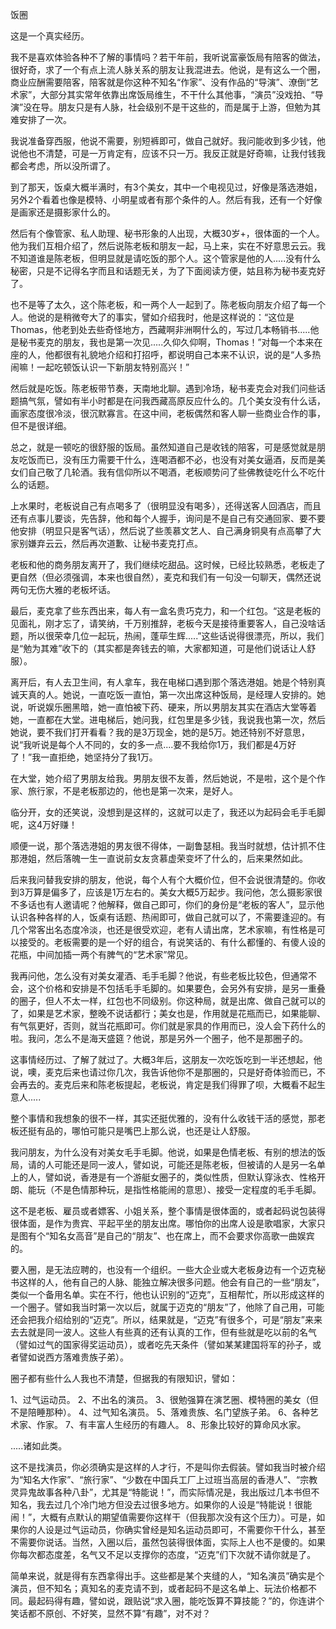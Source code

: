 饭圈

这是一个真实经历。

我不是喜欢体验各种不了解的事情吗？若干年前，我听说富豪饭局有陪客的做法，很好奇，求了一个有点上流人脉关系的朋友让我混进去。他说，是有这么一个圈，商业应酬需要陪客，陪客就是你这种不知名“作家”、没有作品的“导演”、潦倒“艺术家”，大部分其实常年依靠出席饭局维生，不干什么其他事，“演员”没戏拍、“导演”没在导。朋友只是有人脉，社会级别不是干这些的，而是属于上游，但勉为其难安排了一次。

我说准备穿西服，他说不需要，别短裤即可，做自己就好。我问能收到多少钱，他说他也不清楚，可是一万肯定有，应该不只一万。我反正就是好奇嘛，让我付钱我都会考虑，所以没所谓了。

到了那天，饭桌大概半满时，有3个美女，其中一个电视见过，好像是落选港姐，另外2个看着也像是模特、小明星或者有那个条件的人。然后有我，还有一个好像是画家还是摄影家什么的。

然后有个像管家、私人助理、秘书形象的人出现，大概30岁+，很体面的一个人。他为我们互相介绍了，然后说陈老板和朋友一起，马上来，实在不好意思云云。我不知道谁是陈老板，但明显就是请吃饭的那个人。这个管家是他的人.....没有什么秘密，只是不记得名字而且和话题无关，为了下面阅读方便，姑且称为秘书麦克好了。

也不是等了太久，这个陈老板，和一两个人一起到了。陈老板向朋友介绍了每一个人。他说的是稍微夸大了的事实，譬如介绍我时，他是这样说的：“这位是Thomas，他老到处去些奇怪地方，西藏啊非洲啊什么的，写过几本畅销书.....他是秘书麦克的朋友，我也是第一次见.....久仰久仰啊，Thomas！”对每一个本来在座的人，他都很有礼貌地介绍和打招呼，都说明自己本来不认识，说的是“人多热闹嘛！一起吃顿饭认识一下新朋友特别高兴！”

然后就是吃饭。陈老板带节奏，天南地北聊。遇到冷场，秘书麦克会对我们问些话题搞气氛，譬如有半小时都是在问我西藏高原反应什么的。几个美女没有什么话，画家态度很冷淡，很沉默寡言。在这中间，老板偶然和客人聊一些商业合作的事，但不是很详细。

总之，就是一顿吃的很舒服的饭局。虽然知道自己是收钱的陪客，可是感觉就是朋友吃饭而已，没有压力需要干什么，连喝酒都不必，也没有对美女逼酒，反而是美女们自己敬了几轮酒。我有信仰所以不喝酒，老板顺势问了些佛教徒吃什么不吃什么的话题。

上水果时，老板说自己有点喝多了（很明显没有喝多），还得送客人回酒店，而且还有点事儿要谈，先告辞，他和每个人握手，询问是不是自己有交通回家、要不要他安排（明显只是客气话），然后说了些羡慕文艺人、自己满身铜臭有点高攀了大家别嫌弃云云，然后再次道歉、让秘书麦克打点。

老板和他的商务朋友离开了，我们继续吃甜品。这时候，已经比较熟悉，老板走了更自然（但必须强调，本来也很自然），麦克和我们有一句没一句聊天，偶然还说两句无伤大雅的老板坏话。

最后，麦克拿了些东西出来，每人有一盒名贵巧克力，和一个红包。“这是老板的见面礼，刚才忘了，请笑纳，千万别推辞，老板今天是接待重要客人，自己没啥话题，所以很荣幸几位一起玩，热闹，蓬荜生辉.....”这些话说得很漂亮，所以，我们是“勉为其难”收下的（其实都是奔钱去的嘛，大家都知道，可是他们说话让人舒服）。

离开后，有人去卫生间，有人拿车，我在电梯口遇到那个落选港姐。她是个特别真诚天真的人。她说，一直吃饭一直怕，第一次出席这种饭局，是经理人安排的。她说，听说娱乐圈黑暗，她一直怕被下药、硬来，所以男朋友其实在酒店大堂等着她，一直都在大堂。进电梯后，她问我，红包里是多少钱，我说我也第一次，然后她说，要不我们打开看看？我的是3万现金，她的是5万。她还特别不好意思，说“我听说是每个人不同的，女的多一点....要不我给你1万，我们都是4万好了！”我一直拒绝，她坚持分了我1万。

在大堂，她介绍了男朋友给我。男朋友很不友善，然后她说，不是啦，这个是个作家、旅行家，不是老板那边的，他也是第一次来，是好人。

临分开，女的还笑说，没想到是这样的，这就可以走了，我还以为起码会毛手毛脚呢，这4万好赚！

顺便一说，那个落选港姐的男友很不得体，一副鲁瑟相。我当时就想，估计抓不住那港姐，然后落魄一生一直说前女友贪慕虚荣变坏了什么的，后来果然如此。

后来我问替我安排的朋友，他说，每个人有个大概价位，但不会说很清楚的。你收到3万算是偏多了，应该是1万左右的。美女大概5万起步。我问他，怎么摄影家很不多话也有人邀请呢？他解释，做自己即可，你们的身份是“老板的客人”，显示他认识各种各样的人，饭桌有话题、热闹即可，做自己就可以了，不需要逢迎的。有几个常客出名态度冷淡，也还是很受欢迎，老有人请出席，艺术家嘛，有性格是可以接受的。老板需要的是一个好的组合，有说笑话的、有什么都懂的、有傻人设的花瓶，中间加插一两个有脾气的“艺术家”常见。

我再问他，怎么没有对美女灌酒、毛手毛脚？他说，有些老板比较色，但通常不会，这个价格和安排是不包括毛手毛脚的。如果要色，会另外有安排，是另一重叠的圈子，但人不太一样，红包也不同级别。你这种局，就是出席、做自己就可以的了，如果是艺术家，整晚不说话都行；美女也是，作用就是花瓶而已，如果能聊、有气氛更好，否则，就当花瓶即可。你们就是家具的作用而已，没人会下药什么的啦。我问，怎么不是海天盛筵？他说，那是另外一个圈子，他不是那圈子的。

这事情经历过、了解了就过了。大概3年后，这朋友一次吃饭吃到一半还想起，他说，噢，麦克后来也请过你几次，我告诉他你不是那圈的，只是好奇体验而已，不会再去的。麦克后来和陈老板提起，老板说，肯定是我们得罪了呗，大概看不起生意人.....

整个事情和我想象的很不一样，其实还挺优雅的，没有什么收钱干活的感觉，那老板还挺有品的，哪怕可能只是嘴巴上那么说，也还是让人舒服。

我问朋友，为什么没有对美女毛手毛脚。他说，如果是色情老板、有别的想法的饭局，请的人可能还是同一波人，譬如说，可能还是陈老板，但被请的人是另一名单上的人，譬如说，香港是有一个游艇女圈子的，类似性质，但默认穿泳衣、性格开朗、能玩（不是色情那种玩，是指性格能闹的意思）、接受一定程度的毛手毛脚。

这不是老板、雇员或者嫖客、小姐关系，整个事情是很体面的，或者起码说包装得很体面，是作为贵宾、平起平坐的朋友出席。哪怕你的出席人设是歌唱家，大家只是图有个“知名女高音”是自己的“朋友”、也在席上，而不会要求你高歌一曲娱宾的。

要入圈，是无法应聘的，也没有一个组织。一些大企业或大老板身边有一个迈克秘书这样的人，他有自己的人脉、能独立解决很多问题。他会有自己的一些“朋友”，类似一个备用名单。实在不行，他也认识别的“迈克”，互相帮忙，所以形成这样的一个圈子。譬如我当时第一次以后，就属于迈克的“朋友”了，他除了自己用，可能还会把我介绍给别的“迈克”。所以，结果就是，“迈克”有很多个，可是“朋友”来来去去就是同一波人。这些人有些真的还有认真的工作，但有些就是吃以前的名气（譬如过气的国家得奖运动员），或者吃先天条件（譬如某某建国将军的孙子，或者譬如说西方落难贵族子弟）。

圈子都有些什么人我也不清楚，但据我的有限知识，譬如：

1、过气运动员。
2、不出名的演员。
3、很勉强算在演艺圈、模特圈的美女（但不是陪睡那种）。
4、过气知名演员。
5、落难贵族、名门望族子弟。
6、各种艺术家、作家。
7、有丰富人生经历的有趣人。
8、形象比较好的算命风水家。

.....诸如此类。

这不是找演员，你必须确实是这样的人才行，不是叫你去假装。譬如我当时被介绍为“知名大作家”、“旅行家”、“少数在中国兵工厂上过班当高层的香港人”、“宗教灵异鬼故事各种八卦”，尤其是“特能说！”，而实际情况是，我出版过几本书但不知名，我去过几个冷门地方但没去过很多地方。如果你的人设是“特能说！很能闹！”，大概有点默认的期望值需要你这样干（但我那次没有这个压力）。可是，如果你的人设是过气运动员，你确实曾经是知名运动员即可，不需要你干什么，甚至不需要你说话。当然，入圈以后，虽然包装得很体面，实际上人也不是傻的。如果你每次都态度差，名气又不足以支撑你的态度，“迈克”们下次就不请你就是了。

简单来说，就是得有东西拿得出手。这些都是某个夹缝的人，“知名演员”确实是个演员，但不知名；真知名的麦克请不到，或者起码不是这名单上、玩法价格都不同。最起码得有趣，譬如说，跟贴说“求入圈，能吃饭算不算技能？”的，你连讲个笑话都不原创、不好笑，显然不算“有趣”，对不对？
